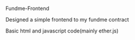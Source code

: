 Fundme-Frontend



Designed a simple frontend to my fundme contract

Basic html and javascript code(mainly ether.js)
